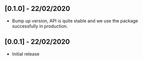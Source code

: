 ## [0.1.0] - 22/02/2020

* Bump up version, API is quite stable and we use the package successfully in production.

## [0.0.1] - 22/02/2020

* Initial release
